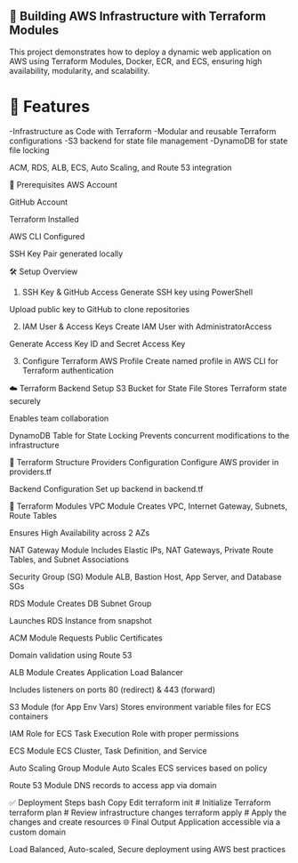 ## 🚀 Building AWS Infrastructure with Terraform Modules
This project demonstrates how to deploy a dynamic web application on AWS using Terraform Modules, Docker, ECR, and ECS, ensuring high availability, modularity, and scalability.

# 📌 Features
-Infrastructure as Code with Terraform
-Modular and reusable Terraform configurations
-S3 backend for state file management
-DynamoDB for state file locking

ACM, RDS, ALB, ECS, Auto Scaling, and Route 53 integration

🔧 Prerequisites
AWS Account

GitHub Account

Terraform Installed

AWS CLI Configured

SSH Key Pair generated locally

🛠️ Setup Overview
1. SSH Key & GitHub Access
Generate SSH key using PowerShell

Upload public key to GitHub to clone repositories

2. IAM User & Access Keys
Create IAM User with AdministratorAccess

Generate Access Key ID and Secret Access Key

3. Configure Terraform AWS Profile
Create named profile in AWS CLI for Terraform authentication

☁️ Terraform Backend Setup
S3 Bucket for State File
Stores Terraform state securely

Enables team collaboration

DynamoDB Table for State Locking
Prevents concurrent modifications to the infrastructure

📂 Terraform Structure
Providers Configuration
Configure AWS provider in providers.tf

Backend Configuration
Set up backend in backend.tf

🧩 Terraform Modules
VPC Module
Creates VPC, Internet Gateway, Subnets, Route Tables

Ensures High Availability across 2 AZs

NAT Gateway Module
Includes Elastic IPs, NAT Gateways, Private Route Tables, and Subnet Associations

Security Group (SG) Module
ALB, Bastion Host, App Server, and Database SGs

RDS Module
Creates DB Subnet Group

Launches RDS Instance from snapshot

ACM Module
Requests Public Certificates

Domain validation using Route 53

ALB Module
Creates Application Load Balancer

Includes listeners on ports 80 (redirect) & 443 (forward)

S3 Module (for App Env Vars)
Stores environment variable files for ECS containers

IAM Role for ECS
Task Execution Role with proper permissions

ECS Module
ECS Cluster, Task Definition, and Service

Auto Scaling Group Module
Auto Scales ECS services based on policy

Route 53 Module
DNS records to access app via domain

✅ Deployment Steps
bash
Copy
Edit
terraform init          # Initialize Terraform
terraform plan          # Review infrastructure changes
terraform apply         # Apply the changes and create resources
🌐 Final Output
Application accessible via a custom domain

Load Balanced, Auto-scaled, Secure deployment using AWS best practices
